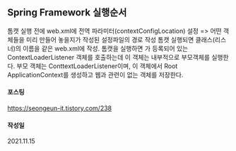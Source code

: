 ## Spring Framework 실행순서

톰캣 실행 전에 web.xml에 전역 파라미터(contextConfigLocation) 설정 => 어떤 객체들을 미리 만들어 놓을지가 작성된 설정파일의 경로 작성
톰캣 실행되면 클래스(리스너)의 이름을 같은 web.xml에 작성. 톰캣을 실행하면 <listener>가 등록되어 있는 ContextLoaderListener 객체를 호출하는데
이 객체는 내부적으로 부모객체를 실행한다. 부모 객체는 ConttextLoaderListener이며, 이 객체에서 Root ApplicationContext를 생성하고 웹과 관련이 없는 객체를 저장한다.

#### 포스팅
https://seongeun-it.tistory.com/238

#### 작성일
2021.11.15
